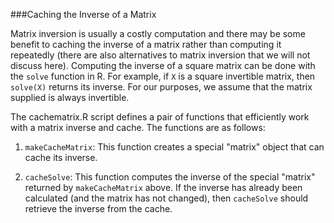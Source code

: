 ###Caching the Inverse of a Matrix

Matrix inversion is usually a costly computation and there may be some
benefit to caching the inverse of a matrix rather than computing it
repeatedly (there are also alternatives to matrix inversion that we will
not discuss here). Computing the inverse of a square matrix can be done
with the `solve` function in R. For example, if `X` is a square invertible
matrix, then `solve(X)` returns its inverse. For our purposes, we assume
that the matrix supplied is always invertible.

The cachematrix.R script defines a pair of functions that efficiently
work with a matrix inverse and cache. The functions are as follows:

1.  `makeCacheMatrix`: This function creates a special "matrix" object
    that can cache its inverse.
    
2.  `cacheSolve`: This function computes the inverse of the special
    "matrix" returned by `makeCacheMatrix` above. If the inverse has
    already been calculated (and the matrix has not changed), then
    `cacheSolve` should retrieve the inverse from the cache.